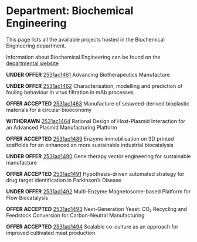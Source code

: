 # Department: **Biochemical Engineering**

This page lists all the available projects hosted in the Biochemical Engineering department.

Information about Biochemical Engineering can be found on the [departmental website](https://www.ucl.ac.uk/biochemical-engineering)

**UNDER OFFER** [2531ac1461](../projects/2531ac1461.md) Advancing Biotherapeutics Manufacture

**UNDER OFFER** [2531ac1462](../projects/2531ac1462.md) Characterisation, modelling and prediction of fouling behaviour in virus filtration in mAb processes

**OFFER ACCEPTED** [2531ac1463](../projects/2531ac1463.md) Manufacture of seaweed-derived bioplastic materials for a circular bioeconomy

**WITHDRAWN** [2531ac1464](../projects/2531ac1464.md) Rational Design of Host-Plasmid Interaction for an Advanced Plasmid Manufacturing Platform

**OFFER ACCEPTED** [2531ad1489](../projects/2531ad1489.md) Enzyme immobilisation on 3D printed scaffolds for an enhanced an more sustainable industrial biocatalysis

**UNDER OFFER** [2531ad1490](../projects/2531ad1490.md) Gene therapy vector engineering for sustainable manufacture

**OFFER ACCEPTED** [2531ad1491](../projects/2531ad1491.md) Hypothesis-driven automated strategy for drug target identification in Parkinson’s Disease

**UNDER OFFER** [2531ad1492](../projects/2531ad1492.md) Multi-Enzyme Magnetosome-based Platform for Flow Biocatalysis

**OFFER ACCEPTED** [2531ad1493](../projects/2531ad1493.md) Next-Generation Yeast: CO₂ Recycling and Feedstock Conversion for Carbon-Neutral Manufacturing

**OFFER ACCEPTED** [2531ad1494](../projects/2531ad1494.md) Scalable co-culture as an approach for improved cultivated meat production

